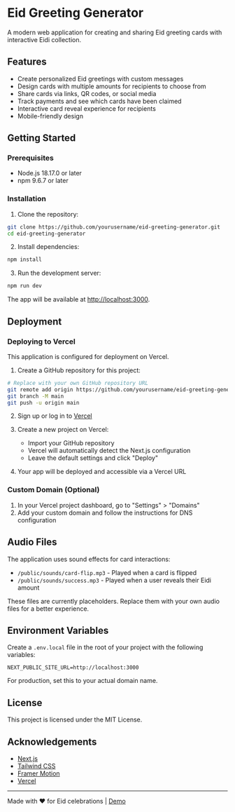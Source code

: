 # Eid Greeting Generator

A modern web application for creating and sharing Eid greeting cards with interactive Eidi collection.

## Features

- Create personalized Eid greetings with custom messages
- Design cards with multiple amounts for recipients to choose from
- Share cards via links, QR codes, or social media
- Track payments and see which cards have been claimed
- Interactive card reveal experience for recipients
- Mobile-friendly design

## Getting Started

### Prerequisites

- Node.js 18.17.0 or later
- npm 9.6.7 or later

### Installation

1. Clone the repository:

```bash
git clone https://github.com/yourusername/eid-greeting-generator.git
cd eid-greeting-generator
```

2. Install dependencies:

```bash
npm install
```

3. Run the development server:

```bash
npm run dev
```

The app will be available at [http://localhost:3000](http://localhost:3000).

## Deployment

### Deploying to Vercel

This application is configured for deployment on Vercel.

1. Create a GitHub repository for this project:

```bash
# Replace with your own GitHub repository URL
git remote add origin https://github.com/yourusername/eid-greeting-generator.git
git branch -M main
git push -u origin main
```

2. Sign up or log in to [Vercel](https://vercel.com)

3. Create a new project on Vercel:
   - Import your GitHub repository
   - Vercel will automatically detect the Next.js configuration
   - Leave the default settings and click "Deploy"

4. Your app will be deployed and accessible via a Vercel URL

### Custom Domain (Optional)

1. In your Vercel project dashboard, go to "Settings" > "Domains"
2. Add your custom domain and follow the instructions for DNS configuration

## Audio Files

The application uses sound effects for card interactions:

- `/public/sounds/card-flip.mp3` - Played when a card is flipped
- `/public/sounds/success.mp3` - Played when a user reveals their Eidi amount

These files are currently placeholders. Replace them with your own audio files for a better experience.

## Environment Variables

Create a `.env.local` file in the root of your project with the following variables:

```
NEXT_PUBLIC_SITE_URL=http://localhost:3000
```

For production, set this to your actual domain name.

## License

This project is licensed under the MIT License.

## Acknowledgements

- [Next.js](https://nextjs.org/)
- [Tailwind CSS](https://tailwindcss.com/)
- [Framer Motion](https://www.framer.com/motion/)
- [Vercel](https://vercel.com)

---

Made with ❤️ for Eid celebrations | [Demo](https://eid-greeting-generator.vercel.app)
